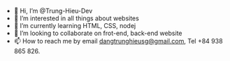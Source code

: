 - 👋 Hi, I’m @Trung-Hieu-Dev
- 👀 I’m interested in all things about websites
- 🌱 I’m currently learning HTML, CSS, nodej
- 💞️ I’m looking to collaborate on frot-end, back-end website
- 📫 How to reach me by email dangtrunghieusg@gmail.com, Tel +84 938 865 826.

<!---
Trung-Hieu-Dev/Trung-Hieu-Dev is a ✨ special ✨ repository because its `README.md` (this file) appears on your GitHub profile.
You can click the Preview link to take a look at your changes.
--->
